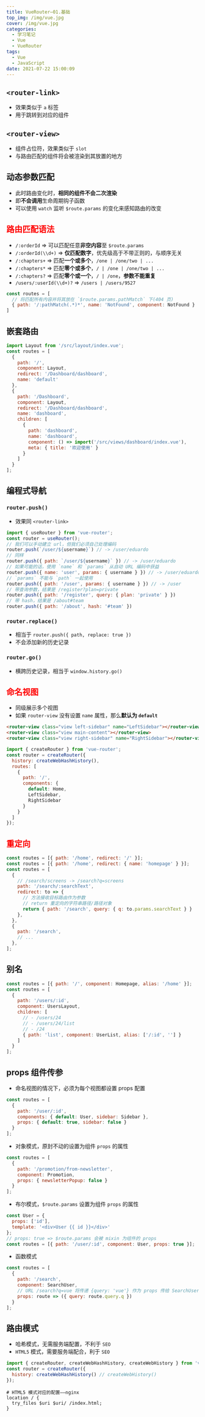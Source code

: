 ```yaml
---
title: VueRouter—01.基础
top_img: /img/vue.jpg
cover: /img/vue.jpg
categories:
  - 学习笔记
  - Vue
  - VueRouter
tags:
  - Vue
  - JavaScript
date: 2021-07-22 15:00:09
---
```


## `<router-link>`

- 效果类似于 `a` 标签
- 用于跳转到对应的组件

## `<router-view>`

- 组件占位符，效果类似于 `slot`
- 与路由匹配的组件将会被渲染到其放置的地方

## 动态参数匹配

- 此时路由变化时，**相同的组件不会二次渲染**
- 即**不会调用**生命周期钩子函数
- 可以使用 `watch` 监听 `$route.params` 的变化来感知路由的改变

## <span style="color: red">路由匹配语法</span>

- `/:orderId` => 可以匹配任意**非空内容**至 `$route.params`
- `/:orderId(\\d+)` => **仅匹配数字**，优先级高于不带正则的，与顺序无关
- `/:chapters+` => 匹配**一个或多个**，`/one | /one/two | ...`
- `/:chapters*` => 匹配**零个或多个**，`/ | /one | /one/two | ...`
- `/:chapters?` => 匹配**零个或一个**，`/ | /one`，**参数不能重复**
- `/users/:userId(\\d+)?` => `/users | /users/9527`

```js
const routes = [
  // 将匹配所有内容并将其放在 `$route.params.pathMatch` 下(404 页)
  { path: '/:pathMatch(.*)*', name: 'NotFound', component: NotFound }
]
```

## 嵌套路由

```js
import Layout from '/src/layout/index.vue';
const routes = [
  {
    path: '/',
    component: Layout,
    redirect: '/Dashboard/dashboard',
    name: 'default'
  },
  {
    path: '/Dashboard',
    component: Layout,
    redirect: '/Dashboard/dashboard',
    name: 'dashboard',
    children: [
      {
        path: 'dashboard',
        name: 'dashboard',
        component: () => import('/src/views/dashboard/index.vue'),
        meta: { title: '欢迎使用' }
      }
    ]
  }
];
```

## 编程式导航

### `router.push()`

- 效果同 `<router-link>`

```js
import { useRouter } from 'vue-router';
const router = useRouter();
// 我们可以手动建立 url，但我们必须自己处理编码
router.push(`/user/${username}`) // -> /user/eduardo
// 同样
router.push({ path: `/user/${username}` }) // -> /user/eduardo
// 如果可能的话，使用 `name` 和 `params` 从自动 URL 编码中获益
router.push({ name: 'user', params: { username } }) // -> /user/eduardo
// `params` 不能与 `path` 一起使用
router.push({ path: '/user', params: { username } }) // -> /user
// 带查询参数，结果是 /register?plan=private
router.push({ path: '/register', query: { plan: 'private' } })
// 带 hash，结果是 /about#team
router.push({ path: '/about', hash: '#team' })
```

### `router.replace()`

- 相当于 `router.push({ path, replace: true })`
- 不会添加新的历史记录

### `router.go()`

- 横跨历史记录，相当于 `window.history.go()`

## <span style="color: red">命名视图</span>

- 同级展示多个视图
- 如果 `router-view` 没有设置 `name` 属性，那么**默认为 `default`**

```html
<router-view class="view left-sidebar" name="LeftSidebar"></router-view>
<router-view class="view main-content"></router-view>
<router-view class="view right-sidebar" name="RightSidebar"></router-view>
```

```js
import { createRouter } from 'vue-router';
const router = createRouter({
  history: createWebHashHistory(),
  routes: [
    {
      path: '/',
      components: {
        default: Home,
        LeftSidebar,
        RightSidebar
      }
    }
  ]
});
```

## <span style="color: red">重定向</span>

```js
const routes = [{ path: '/home', redirect: '/' }];
const routes = [{ path: '/home', redirect: { name: 'homepage' } }];
const routes = [
  {
    // /search/screens -> /search?q=screens
    path: '/search/:searchText',
    redirect: to => {
      // 方法接收目标路由作为参数
      // return 重定向的字符串路径/路径对象
      return { path: '/search', query: { q: to.params.searchText } }
    },
  },
  {
    path: '/search',
    // ...
  },
];
```

## 别名

```js
const routes = [{ path: '/', component: Homepage, alias: '/home' }];
const routes = [
  {
    path: '/users/:id',
    component: UsersLayout,
    children: [
      // - /users/24
      // - /users/24/list
      // - /24
      { path: 'list', component: UserList, alias: ['/:id', ''] }
    ]
  }
];
```

## props 组件传参

- 命名视图的情况下，必须为每个视图都设置 props 配置

```js
const routes = [
  {
    path: '/user/:id',
    components: { default: User, sidebar: Sidebar },
    props: { default: true, sidebar: false }
  }
];
```

- 对象模式，原封不动的设置为组件 `props` 的属性

```js
const routes = [
  {
    path: '/promotion/from-newsletter',
    component: Promotion,
    props: { newsletterPopup: false }
  }
];
```

- 布尔模式，`$route.params` 设置为组件 `props` 的属性

```js
const User = {
  props: ['id'],
  template: '<div>User {{ id }}</div>'
};
// props: true => $route.params 会被 mixin 为组件的 props
const routes = [{ path: '/user/:id', component: User, props: true }];
```

- 函数模式

```js
const routes = [
  {
    path: '/search',
    component: SearchUser,
    // URL /search?q=vue 将传递 {query: 'vue'} 作为 props 传给 SearchUser 组件
    props: route => ({ query: route.query.q })
  }
];
```

## 路由模式

- 哈希模式，无需服务端配置，不利于 `SEO`
- `HTML5` 模式，需要服务端配合，利于 `SEO`

```js
import { createRouter, createWebHashHistory, createWebHistory } from 'vue-router'
const router = createRouter({
  history: createWebHashHistory() // createWebHistory()
});
```

```nginx
# HTML5 模式对应的配置——nginx
location / {
  try_files $uri $uri/ /index.html;
}
```

